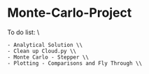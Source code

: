 # Monte-Carlo-Project
To do list: \\

    - Analytical Solution \\
    - Clean up Cloud.py \\ 
    - Monte Carlo - Stepper \\
    - Plotting - Comparisons and Fly Through \\
